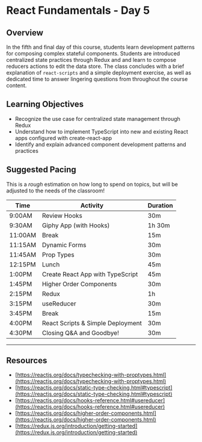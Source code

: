 # React Fundamentals - Day 5

## Overview

In the fifth and final day of this course, students learn development patterns for composing complex stateful components. Students are introduced centralized state practices through Redux and and learn to compose reducers actions to edit the data store. The class concludes with a brief explanation of `react-scripts` and a simple deployment exercise, as well as dedicated time to answer lingering questions from throughout the course content. 

## Learning Objectives

* Recognize the use case for centralized state management through Redux 
* Understand how to implement TypeScript into new and existing React apps configured with create-react-app
* Identify and explain advanced component development patterns and practices

## Suggested Pacing

This is a *rough* estimation on how long to spend on topics, but will be adjusted to the needs of the classroom!

| Time    | Activity                             | Duration |
| ---     | ---                                  | ---      |
| 9:00AM  | Review Hooks                         | 30m      |
| 9:30AM  | Giphy App (with Hooks)               | 1h 30m   | Do together
| 11:00AM | Break                                | 15m      |
| 11:15AM | Dynamic Forms                        | 30m      | Do together
| 11:45AM | Prop Types                           | 30m      |
| 12:15PM | Lunch                                | 45m      |
| 1:00PM  | Create React App with TypeScript     | 45m      |
| 1:45PM  | Higher Order Components              | 30m      |
| 2:15PM  | Redux                                | 1h       |
| 3:15PM  | useReducer                           | 30m      |
| 3:45PM  | Break                                | 15m      |
| 4:00PM  | React Scripts & Simple Deployment    | 30m      |
| 4:30PM  | Closing Q&A and Goodbye!             | 30m      |

---

## Resources

* [https://reactjs.org/docs/typechecking-with-proptypes.html](https://reactjs.org/docs/typechecking-with-proptypes.html)
* [https://reactjs.org/docs/static-type-checking.html#typescript](https://reactjs.org/docs/static-type-checking.html#typescript)
* [https://reactjs.org/docs/hooks-reference.html#usereducer](https://reactjs.org/docs/hooks-reference.html#usereducer)
* [https://reactjs.org/docs/higher-order-components.html](https://reactjs.org/docs/higher-order-components.html)
* [https://redux.js.org/introduction/getting-started](https://redux.js.org/introduction/getting-started)